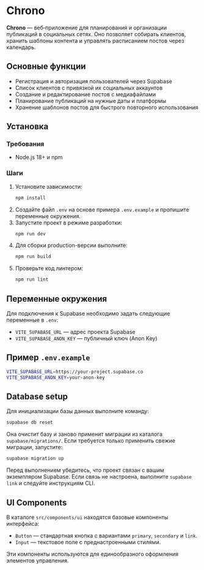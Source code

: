 # Chrono

**Chrono** — веб‑приложение для планирования и организации публикаций в социальных сетях. Оно позволяет собирать клиентов, хранить шаблоны контента и управлять расписанием постов через календарь.

## Основные функции

- Регистрация и авторизация пользователей через Supabase
- Список клиентов с привязкой их социальных аккаунтов
- Создание и редактирование постов с медиафайлами
- Планирование публикаций на нужные даты и платформы
- Хранение шаблонов постов для быстрого повторного использования

## Установка

### Требования
- Node.js 18+ и npm

### Шаги
1. Установите зависимости:
   ```bash
   npm install
   ```
2. Создайте файл `.env` на основе примера `.env.example` и пропишите переменные окружения.
3. Запустите проект в режиме разработки:
   ```bash
   npm run dev
   ```
4. Для сборки production-версии выполните:
   ```bash
   npm run build
   ```
5. Проверьте код линтером:
   ```bash
   npm run lint
   ```

## Переменные окружения

Для подключения к Supabase необходимо задать следующие переменные в `.env`:

- `VITE_SUPABASE_URL` — адрес проекта Supabase
- `VITE_SUPABASE_ANON_KEY` — публичный ключ (Anon Key)

## Пример `.env.example`

```bash
VITE_SUPABASE_URL=https://your-project.supabase.co
VITE_SUPABASE_ANON_KEY=your-anon-key
```

## Database setup

Для инициализации базы данных выполните команду:

```bash
supabase db reset
```

Она очистит базу и заново применит миграции из каталога `supabase/migrations/`.
Если требуется только применить свежие миграции, запустите:

```bash
supabase migration up
```

Перед выполнением убедитесь, что проект связан с вашим экземпляром Supabase.
Если связь не настроена, выполните `supabase link` и следуйте инструкциям CLI.

## UI Components

В каталоге `src/components/ui` находятся базовые компоненты интерфейса:

- `Button` — стандартная кнопка с вариантами `primary`, `secondary` и `link`.
- `Input` — текстовое поле с преднастроенными стилями.

Эти компоненты используются для единообразного оформления элементов управления.


